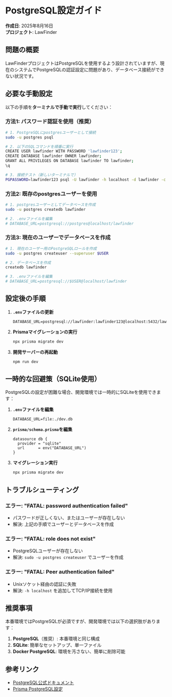 # PostgreSQL設定ガイド

**作成日**: 2025年8月16日  
**プロジェクト**: LawFinder

## 問題の概要

LawFinderプロジェクトはPostgreSQLを使用するよう設計されていますが、現在のシステムでPostgreSQLの認証設定に問題があり、データベース接続ができない状況です。

## 必要な手動設定

以下の手順を**ターミナルで手動で実行**してください：

### 方法1: パスワード認証を使用（推奨）

```bash
# 1. PostgreSQLにpostgresユーザーとして接続
sudo -u postgres psql

# 2. 以下のSQLコマンドを順番に実行
CREATE USER lawfinder WITH PASSWORD 'lawfinder123';
CREATE DATABASE lawfinder OWNER lawfinder;
GRANT ALL PRIVILEGES ON DATABASE lawfinder TO lawfinder;
\q

# 3. 接続テスト（新しいターミナルで）
PGPASSWORD=lawfinder123 psql -U lawfinder -h localhost -d lawfinder -c "SELECT 1;"
```

### 方法2: 既存のpostgresユーザーを使用

```bash
# 1. postgresユーザーとしてデータベースを作成
sudo -u postgres createdb lawfinder

# 2. .envファイルを編集
# DATABASE_URL=postgresql://postgres@localhost/lawfinder
```

### 方法3: 現在のユーザーでデータベースを作成

```bash
# 1. 現在のユーザー用のPostgreSQLロールを作成
sudo -u postgres createuser --superuser $USER

# 2. データベースを作成
createdb lawfinder

# 3. .envファイルを編集
# DATABASE_URL=postgresql://$USER@localhost/lawfinder
```

## 設定後の手順

1. **`.env`ファイルの更新**
   ```
   DATABASE_URL=postgresql://lawfinder:lawfinder123@localhost:5432/lawfinder
   ```

2. **Prismaマイグレーションの実行**
   ```bash
   npx prisma migrate dev
   ```

3. **開発サーバーの再起動**
   ```bash
   npm run dev
   ```

## 一時的な回避策（SQLite使用）

PostgreSQLの設定が困難な場合、開発環境では一時的にSQLiteを使用できます：

1. **`.env`ファイルを編集**
   ```
   DATABASE_URL=file:./dev.db
   ```

2. **`prisma/schema.prisma`を編集**
   ```prisma
   datasource db {
     provider = "sqlite"
     url      = env("DATABASE_URL")
   }
   ```

3. **マイグレーション実行**
   ```bash
   npx prisma migrate dev
   ```

## トラブルシューティング

### エラー: "FATAL: password authentication failed"
- パスワードが正しくない、またはユーザーが存在しない
- 解決: 上記の手順でユーザーとデータベースを作成

### エラー: "FATAL: role does not exist"
- PostgreSQLユーザーが存在しない
- 解決: `sudo -u postgres createuser` でユーザーを作成

### エラー: "FATAL: Peer authentication failed"
- Unixソケット経由の認証に失敗
- 解決: `-h localhost` を追加してTCP/IP接続を使用

## 推奨事項

本番環境ではPostgreSQLが必須ですが、開発環境では以下の選択肢があります：

1. **PostgreSQL**（推奨）: 本番環境と同じ構成
2. **SQLite**: 簡単なセットアップ、単一ファイル
3. **Docker PostgreSQL**: 環境を汚さない、簡単に削除可能

## 参考リンク

- [PostgreSQL公式ドキュメント](https://www.postgresql.org/docs/)
- [Prisma PostgreSQL設定](https://www.prisma.io/docs/concepts/database-connectors/postgresql)